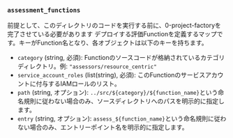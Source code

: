 ### `assessment_functions`

前提として、このディレクトリのコードを実行する前に、0-project-factoryを完了させている必要があります
デプロイする評価Functionを定義するマップです。キーがFunction名となり、各オブジェクトは以下のキーを持ちます。

* `category` (string, 必須): Functionのソースコードが格納されているカテゴリディレクトリ。例: `"assessors/resource_centric"`
* `service_account_roles` (list(string), 必須): このFunctionのサービスアカウントに付与するIAMロールのリスト。
* `path` (string, オプション): `../src/${category}/${function_name}`という命名規則に従わない場合のみ、ソースディレクトリへのパスを明示的に指定します。
* `entry` (string, オプション): `assess_${function_name}`という命名規則に従わない場合のみ、エントリーポイント名を明示的に指定します。